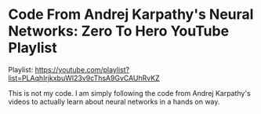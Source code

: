 # Code From Andrej Karpathy's Neural Networks: Zero To Hero YouTube Playlist

Playlist: https://youtube.com/playlist?list=PLAqhIrjkxbuWI23v9cThsA9GvCAUhRvKZ

This is not my code. I am simply following the code from Andrej Karpathy's videos to actually learn about neural networks in a hands on way.
